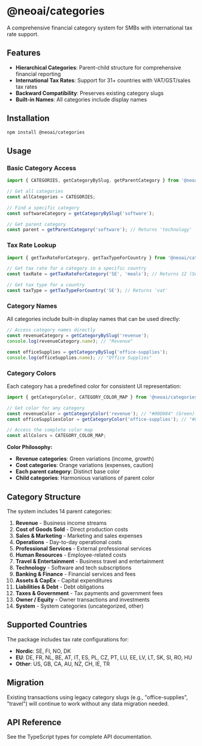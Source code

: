 # @neoai/categories

A comprehensive financial category system for SMBs with international tax rate support.

## Features

- **Hierarchical Categories**: Parent-child structure for comprehensive financial reporting
- **International Tax Rates**: Support for 31+ countries with VAT/GST/sales tax rates
- **Backward Compatibility**: Preserves existing category slugs
- **Built-in Names**: All categories include display names

## Installation

```bash
npm install @neoai/categories
```

## Usage

### Basic Category Access

```typescript
import { CATEGORIES, getCategoryBySlug, getParentCategory } from '@neoai/categories';

// Get all categories
const allCategories = CATEGORIES;

// Find a specific category
const softwareCategory = getCategoryBySlug('software');

// Get parent category
const parent = getParentCategory('software'); // Returns 'technology'
```

### Tax Rate Lookup

```typescript
import { getTaxRateForCategory, getTaxTypeForCountry } from '@neoai/categories';

// Get tax rate for a category in a specific country
const taxRate = getTaxRateForCategory('SE', 'meals'); // Returns 12 (Sweden, reduced rate)

// Get tax type for a country
const taxType = getTaxTypeForCountry('SE'); // Returns 'vat'
```

### Category Names

All categories include built-in display names that can be used directly:

```typescript
// Access category names directly
const revenueCategory = getCategoryBySlug('revenue');
console.log(revenueCategory.name); // "Revenue"

const officeSupplies = getCategoryBySlug('office-supplies');
console.log(officeSupplies.name); // "Office Supplies"
```

### Category Colors

Each category has a predefined color for consistent UI representation:

```typescript
import { getCategoryColor, CATEGORY_COLOR_MAP } from '@neoai/categories';

// Get color for any category
const revenueColor = getCategoryColor('revenue'); // "#00D084" (Green)
const officeSuppliesColor = getCategoryColor('office-supplies'); // "#8ED1FC" (Sky Blue)

// Access the complete color map
const allColors = CATEGORY_COLOR_MAP;
```

**Color Philosophy:**
- **Revenue categories**: Green variations (income, growth)
- **Cost categories**: Orange variations (expenses, caution)
- **Each parent category**: Distinct base color
- **Child categories**: Harmonious variations of parent color

## Category Structure

The system includes 14 parent categories:

1. **Revenue** - Business income streams
2. **Cost of Goods Sold** - Direct production costs
3. **Sales & Marketing** - Marketing and sales expenses
4. **Operations** - Day-to-day operational costs
5. **Professional Services** - External professional services
6. **Human Resources** - Employee-related costs
7. **Travel & Entertainment** - Business travel and entertainment
8. **Technology** - Software and tech subscriptions
9. **Banking & Finance** - Financial services and fees
10. **Assets & CapEx** - Capital expenditures
11. **Liabilities & Debt** - Debt obligations
12. **Taxes & Government** - Tax payments and government fees
13. **Owner / Equity** - Owner transactions and investments
14. **System** - System categories (uncategorized, other)

## Supported Countries

The package includes tax rate configurations for:

- **Nordic**: SE, FI, NO, DK
- **EU**: DE, FR, NL, BE, AT, IT, ES, PL, CZ, PT, LU, EE, LV, LT, SK, SI, RO, HU
- **Other**: US, GB, CA, AU, NZ, CH, IE, TR

## Migration

Existing transactions using legacy category slugs (e.g., "office-supplies", "travel") will continue to work without any data migration needed.

## API Reference

See the TypeScript types for complete API documentation.
